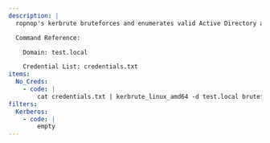 ```yaml
---
description: |
  ropnop's kerbrute bruteforces and enumerates valid Active Directory accounts through Kerberos Pre-Authentication. The following command will attempt to brute force valid username and passwords logins given a list of credentials (in the format `username:password`).

  Command Reference:

  	Domain: test.local

  	Credential List: credentials.txt
items:
  No_Creds:
    - code: |
        cat credentials.txt | kerbrute_linux_amd64 -d test.local bruteforce -
filters:
  Kerberos:
    - code: |
        empty
---
```

